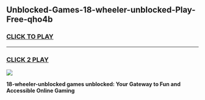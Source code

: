 
## Unblocked-Games-18-wheeler-unblocked-Play-Free-qho4b
<h3>
<a href="https://premium76.site?title=18-wheeler-unblocked&ref=23A">CLICK TO PLAY</a></h3>
<hr>

<h3>
<a href="https://premium76.site?title=18-wheeler-unblocked&ref=23A">CLICK 2 PLAY</a>
  
</h3>

<a href="https://premium76.site?title=18-wheeler-unblocked&ref=23A"><img src="https://clearcache.store/games.png"></a>


**18-wheeler-unblocked games unblocked: Your Gateway to Fun and Accessible Online Gaming**
